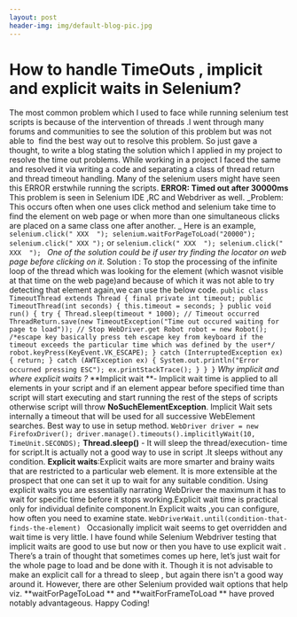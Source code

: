 ```yaml
---
layout: post
header-img: img/default-blog-pic.jpg
---
```


# How to handle TimeOuts , implicit and explicit waits in Selenium?

The most common problem which I used to face while running selenium test scripts is because of the intervention of threads .I went through many forums and communities to see the solution of this problem but was not able to  find the best way out to resolve this problem. So just gave a thought, to write a blog stating the solution which I applied in my project to resolve the time out problems. While working in a project I faced the same and resolved it via writing a code and separating a class of thread return and thread timeout handling. Many of the selenium users might have seen this ERROR erstwhile running the scripts. **ERROR: Timed out after 30000ms** This problem is seen in Selenium IDE ,RC and Webdriver as well. _Problem: This occurs often when one uses click method and selenium take time to find the element on web page or when more than one simultaneous clicks are placed on a same class one after another. _ Here is an example, ` selenium.click(" XXX  "); selenium.waitForPageToLoad("20000"); selenium.click(" XXX ");` or `selenium.click(" XXX  "); selenium.click(" XXX  "); ` _One of the solution could be if user try finding the locator on web page before clicking on it._ Solution : To stop the processing of the infinite loop of the thread which was looking for the element (which wasnot visible at that time on the web page)and because of which it was not able to try detecting that element again,we can use the below code. ` public class TimeoutThread extends Thread { final private int timeout; public TimeoutThread(int seconds) { this.timeout = seconds; } public void run() { try { Thread.sleep(timeout * 1000); // Timeout occurred ThreadReturn.save(new TimeoutException("Time out occured waiting for page to load")); // Stop WebDriver.get Robot robot = new Robot(); /*escape key basically press teh escape key from keyboard if the timeout exceeds the particular time which was defined by the user*/ robot.keyPress(KeyEvent.VK_ESCAPE); } catch (InterruptedException ex) { return; } catch (AWTException ex) { System.out.println("Error occurned pressing ESC"); ex.printStackTrace(); } } } ` _Why implicit and where explicit waits ?_ **Implicit wait **\- Implicit wait time is applied to all elements in your script and if an element appear before specified time than script will start executing and start running the rest of the steps of scripts otherwise script will throw **NoSuchElementException**. Implicit Wait sets internally a timeout that will be used for all successive WebElement searches. Best way to use in setup method. `WebDriver driver = new FirefoxDriver(); driver.manage().timeouts().implicitlyWait(10, TimeUnit.SECONDS);` **Thread.sleep()** \- It will sleep the thread/execution- time for script.It is actually not a good way to use in script .It sleeps without any condition. **Explicit waits**:Explicit waits are more smarter and brainy waits that are restricted to a particular web element. It is more extensible at the prospect that one can set it up to wait for any suitable condition. Using explicit waits you are essentially narrating WebDriver the maximum it has to wait for specific time before it stops working.Explicit wait time is practical only for individual definite component.In Explicit waits ,you can configure, how often you need to examine state. `WebDriverWait.until(condition-that-finds-the-element) ` Occasionally implicit wait seems to get overridden and wait time is very little. I have found while Selenium Webdriver testing that implicit waits are good to use but now or then you have to use explicit wait . There’s a train of thought that sometimes comes up here, let’s just wait for the whole page to load and be done with it. Though it is not advisable to make an explicit call for a thread to sleep , but again there isn't a good way around it. However, there are other Selenium provided wait options that help viz. **waitForPageToLoad ** and **waitForFrameToLoad ** have proved notably advantageous. Happy Coding!